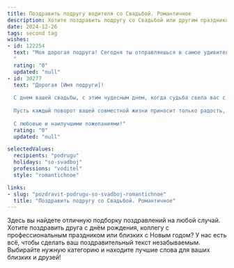 ```yaml
---
title: Поздравить подругу водителя со Свадьбой. Романтичное
description: Хотите поздравить подругу со Свадьбой или другим праздником? Наш ИИ создаст незабываемое поздравление, а вы обязательно выделитесь среди других.  
date: 2024-12-26
tags: second tag
wishes:
- id: 122254
  text: "Моя дорогая подруга! Сегодня ты отправляешься в самое удивительное путешествие жизни – в совместную поездку с любимым человеком! Пусть ваш путь будет полон любви, нежности и взаимного уважения, как самая гладкая и красивая дорога.  Пусть каждый километр, пройденный вместе, приносит вам только радость и счастье!  Счастья вам, моя дорогая, и долгой, счастливой семейной жизни!  Пусть ваша любовь будет вечной, как бесконечная дорога, ведущая к счастью!
  "
  rating: "0"
  updated: "null"
- id: 30277
  text: "Дорогая [Имя подруги]!
  
  С днем вашей свадьбы, с этим чудесным днем, когда судьба свела вас с тем, кто стал вашим надежным штурманом по жизни! Пусть ваша любовь будет всеобъемлющей, как бескрайние дороги, и яркой, как закаты, которые вы будете встречать вместе.
  
  Пусть каждый поворот вашей совместной жизни приносит только радость, а все светлые мечты сбываются с лёгкостью и уверенностью. Желаю вам нескончаемого счастья, понимания и поддержки в любых ситуациях. Пусть ваш семейный путь будет гладким и безопасным, как идеально отлаженный механизм.
  
  С любовью и наилучшими пожеланиями!"
  rating: "0"
  updated: "null"

selectedValues:
  recipients: "podrugu"
  holidays: "so-svadboj"
  professions: "voditel"
  style: "romantichnoe"

links:
- slug: "pozdravit-podrugu-so-svadboj-romantichnoe"
  title: "Поздравить подругу со Свадьбой. Романтичное"
---
```


Здесь вы найдете отличную подборку поздравлений на любой случай.
Хотите поздравить друга с днём рождения, коллегу с профессиональным праздником или близких с Новым годом? У нас есть всё, чтобы сделать ваш поздравительный текст незабываемым. Выбирайте нужную категорию и находите лучшие слова для ваших близких и друзей!

